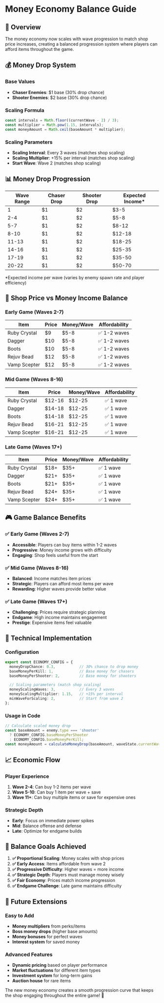 # Money Economy Balance Guide

## 🎯 Overview

The money economy now scales with wave progression to match shop price increases, creating a balanced progression system where players can afford items throughout the game.

## 💰 Money Drop System

### Base Values
- **Chaser Enemies**: $1 base (30% drop chance)
- **Shooter Enemies**: $2 base (30% drop chance)

### Scaling Formula
```typescript
const intervals = Math.floor((currentWave - 2) / 3);
const multiplier = Math.pow(1.15, intervals);
const moneyAmount = Math.ceil(baseAmount * multiplier);
```

### Scaling Parameters
- **Scaling Interval**: Every 3 waves (matches shop scaling)
- **Scaling Multiplier**: +15% per interval (matches shop scaling)
- **Start Wave**: Wave 2 (matches shop scaling)

## 📊 Money Drop Progression

| Wave Range | Chaser Drop | Shooter Drop | Expected Income* |
|------------|-------------|--------------|------------------|
| 1          | $1          | $2           | $3-5             |
| 2-4        | $1          | $2           | $5-8             |
| 5-7        | $1          | $2           | $8-12            |
| 8-10       | $1          | $2           | $12-18           |
| 11-13      | $1          | $2           | $18-25           |
| 14-16      | $1          | $2           | $25-35           |
| 17-19      | $1          | $2           | $35-50           |
| 20-22      | $1          | $2           | $50-70           |

*Expected income per wave (varies by enemy spawn rate and player efficiency)

## 🛒 Shop Price vs Money Income Balance

### Early Game (Waves 2-7)
| Item | Price | Money/Wave | Affordability |
|------|-------|------------|---------------|
| Ruby Crystal | $9 | $5-8 | ✅ 1-2 waves |
| Dagger | $10 | $5-8 | ✅ 1-2 waves |
| Boots | $10 | $5-8 | ✅ 1-2 waves |
| Rejuv Bead | $12 | $5-8 | ✅ 1-2 waves |
| Vamp Scepter | $12 | $5-8 | ✅ 1-2 waves |

### Mid Game (Waves 8-16)
| Item | Price | Money/Wave | Affordability |
|------|-------|------------|---------------|
| Ruby Crystal | $12-16 | $12-25 | ✅ 1 wave |
| Dagger | $14-18 | $12-25 | ✅ 1 wave |
| Boots | $14-18 | $12-25 | ✅ 1 wave |
| Rejuv Bead | $16-21 | $12-25 | ✅ 1 wave |
| Vamp Scepter | $16-21 | $12-25 | ✅ 1 wave |

### Late Game (Waves 17+)
| Item | Price | Money/Wave | Affordability |
|------|-------|------------|---------------|
| Ruby Crystal | $18+ | $35+ | ✅ 1 wave |
| Dagger | $21+ | $35+ | ✅ 1 wave |
| Boots | $21+ | $35+ | ✅ 1 wave |
| Rejuv Bead | $24+ | $35+ | ✅ 1 wave |
| Vamp Scepter | $24+ | $35+ | ✅ 1 wave |

## 🎮 Game Balance Benefits

### ✅ Early Game (Waves 2-7)
- **Accessible**: Players can buy items within 1-2 waves
- **Progressive**: Money income grows with difficulty
- **Engaging**: Shop feels useful from the start

### ✅ Mid Game (Waves 8-16)
- **Balanced**: Income matches item prices
- **Strategic**: Players can afford most items per wave
- **Rewarding**: Higher waves provide better value

### ✅ Late Game (Waves 17+)
- **Challenging**: Prices require strategic planning
- **Endgame**: High income maintains engagement
- **Prestige**: Expensive items feel valuable

## 🔧 Technical Implementation

### Configuration
```typescript
export const ECONOMY_CONFIG = {
  moneyDropChance: 0.3,           // 30% chance to drop money
  baseMoneyPerKill: 1,            // Base money for chasers
  baseMoneyPerShooter: 2,         // Base money for shooters
  
  // Scaling parameters (match shop scaling)
  moneyScalingWaves: 3,           // Every 3 waves
  moneyScalingMultiplier: 1.15,   // +15% per interval
  minWaveForScaling: 2,           // Start from wave 2
};
```

### Usage in Code
```typescript
// Calculate scaled money drop
const baseAmount = enemy.type === 'shooter' 
  ? ECONOMY_CONFIG.baseMoneyPerShooter 
  : ECONOMY_CONFIG.baseMoneyPerKill;
const moneyAmount = calculateMoneyDrop(baseAmount, waveState.currentWave);
```

## 📈 Economic Flow

### Player Experience
1. **Wave 2-4**: Can buy 1-2 items per wave
2. **Wave 5-10**: Can buy 1 item per wave + save
3. **Wave 11+**: Can buy multiple items or save for expensive ones

### Strategic Depth
- **Early**: Focus on immediate power spikes
- **Mid**: Balance offense and defense
- **Late**: Optimize for endgame builds

## 🎯 Balance Goals Achieved

1. **✅ Proportional Scaling**: Money scales with shop prices
2. **✅ Early Access**: Items affordable from wave 2
3. **✅ Progressive Difficulty**: Higher waves = more income
4. **✅ Strategic Depth**: Players must manage money wisely
5. **✅ Fair Economy**: Prices match income progression
6. **✅ Endgame Challenge**: Late game maintains difficulty

## 🔄 Future Extensions

### Easy to Add
- **Money multipliers** from perks/items
- **Boss money drops** (higher base amounts)
- **Money bonuses** for perfect waves
- **Interest system** for saved money

### Advanced Features
- **Dynamic pricing** based on player performance
- **Market fluctuations** for different item types
- **Investment system** for long-term gains
- **Auction house** for rare items

The new money economy creates a smooth progression curve that keeps the shop engaging throughout the entire game! 🎉
